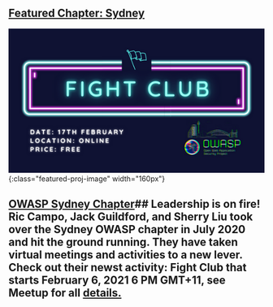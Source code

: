 
## [Featured Chapter: Sydney](#)

![Fight Club Flyer](/assets/images/content/FightClub.jpeg){:class="featured-proj-image" width="160px"}

## [OWASP Sydney Chapter](https://owasp.org/www-chapter-sydney/)## Leadership is on fire!  Ric Campo, Jack Guildford, and Sherry Liu took over the Sydney OWASP chapter in July 2020 and hit the ground running.  They have taken virtual meetings and activities to a new lever.  Check out their newst activity: Fight Club that starts February 6, 2021 6 PM GMT+11, see Meetup for all [details.](https://www.meetup.com/OWASP-Sydney-Chapter/)

